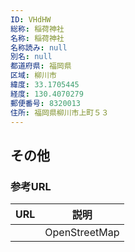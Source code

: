 ```yaml
---
ID: VHdHW
総称: 稲荷神社
名称: 稲荷神社
名称読み: null
別名: null
都道府県: 福岡県
区域: 柳川市
緯度: 33.1705445
経度: 130.4070279
郵便番号: 8320013
住所: 福岡県柳川市上町５３
---
```


## その他

### 参考URL

| URL | 説明          |
| --- | ------------- |
|     | OpenStreetMap |
